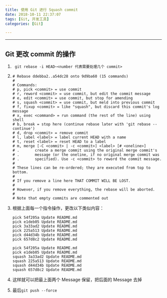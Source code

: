 ```yaml
---
title: 使用 Git 进行 Squash commit
date: 2018-10-11 22:37:07
tags: [Git, 开发工具]
categories: [Git]

---
```


---

## Git 更改 commit 的操作

1. ` git rebase -i HEAD~<number 代表需要处理几个 commit>`

2. ```shell
   # Rebase ddebba2..a54dc28 onto 9d9ba60 (15 commands)
   #
   # Commands:
   # p, pick <commit> = use commit
   # r, reword <commit> = use commit, but edit the commit message
   # e, edit <commit> = use commit, but stop for amending
   # s, squash <commit> = use commit, but meld into previous commit
   # f, fixup <commit> = like "squash", but discard this commit's log message
   # x, exec <command> = run command (the rest of the line) using shell
   # b, break = stop here (continue rebase later with 'git rebase --continue')
   # d, drop <commit> = remove commit
   # l, label <label> = label current HEAD with a name
   # t, reset <label> = reset HEAD to a label
   # m, merge [-C <commit> | -c <commit>] <label> [# <oneline>]
   # .       create a merge commit using the original merge commit's
   # .       message (or the oneline, if no original merge commit was
   # .       specified). Use -c <commit> to reword the commit message.
   #
   # These lines can be re-ordered; they are executed from top to bottom.
   #
   # If you remove a line here THAT COMMIT WILL BE LOST.
   #
   # However, if you remove everything, the rebase will be aborted.
   #
   # Note that empty commits are commented out
   ```

3. 根据上面每一个指令操作，更改以下类似内容：

   ```shell
   pick 54f205a Update README.md
   pick e1deb05 Update README.md
   pick 3a33ad2 Update README.md
   pick 225a513 Update README.md
   pick d44d34b Update README.md
   pick 657d8c2 Update README.md
   ```

   ```shell
   pick 54f205a Update README.md
   pick e1deb05 Update README.md
   squash 3a33ad2 Update README.md
   squash 225a513 Update README.md
   squash d44d34b Update README.md
   squash 657d8c2 Update README.md
   ```

4. 这样就可以把最上面两个 Message 保留，把后面的 Message 去掉

5. 最后`git push --force`
